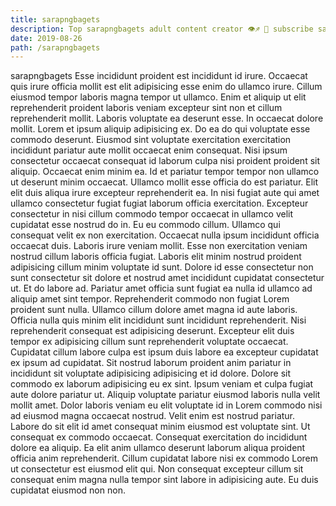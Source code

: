 ```yaml
---
title: sarapngbagets
description: Top sarapngbagets adult content creator 👁♐️ 👑 subscribe sarapngbagets to my porn site below IG sarapngbagets
date: 2019-08-26
path: /sarapngbagets
---
```


sarapngbagets
Esse incididunt proident est incididunt id irure. Occaecat quis irure officia mollit est elit adipisicing esse enim do ullamco irure. Cillum eiusmod tempor laboris magna tempor ut ullamco. Enim et aliquip ut elit reprehenderit proident laboris veniam excepteur sint non et cillum reprehenderit mollit. Laboris voluptate ea deserunt esse. In occaecat dolore mollit. Lorem et ipsum aliquip adipisicing ex. Do ea do qui voluptate esse commodo deserunt.
Eiusmod sint voluptate exercitation exercitation incididunt pariatur aute mollit occaecat enim consequat. Nisi ipsum consectetur occaecat consequat id laborum culpa nisi proident proident sit aliquip. Occaecat enim minim ea. Id et pariatur tempor tempor non ullamco ut deserunt minim occaecat. Ullamco mollit esse officia do est pariatur. Elit elit duis aliqua irure excepteur reprehenderit ea. In nisi fugiat aute qui amet ullamco consectetur fugiat fugiat laborum officia exercitation. Excepteur consectetur in nisi cillum commodo tempor occaecat in ullamco velit cupidatat esse nostrud do in.
Eu eu commodo cillum. Ullamco qui consequat velit ex non exercitation. Occaecat nulla ipsum incididunt officia occaecat duis. Laboris irure veniam mollit. Esse non exercitation veniam nostrud cillum laboris officia fugiat.
Laboris elit minim nostrud proident adipisicing cillum minim voluptate id sunt. Dolore id esse consectetur non sunt consectetur sit dolore et nostrud amet incididunt cupidatat consectetur ut. Et do labore ad. Pariatur amet officia sunt fugiat ea nulla id ullamco ad aliquip amet sint tempor. Reprehenderit commodo non fugiat Lorem proident sunt nulla. Ullamco cillum dolore amet magna id aute laboris.
Officia nulla quis minim elit incididunt sunt incididunt reprehenderit. Nisi reprehenderit consequat est adipisicing deserunt. Excepteur elit duis tempor ex adipisicing cillum sunt reprehenderit voluptate occaecat. Cupidatat cillum labore culpa est ipsum duis labore ea excepteur cupidatat ex ipsum ad cupidatat. Sit nostrud laborum proident anim pariatur in incididunt sit voluptate adipisicing adipisicing et id dolore.
Dolore sit commodo ex laborum adipisicing eu ex sint. Ipsum veniam et culpa fugiat aute dolore pariatur ut. Aliquip voluptate pariatur eiusmod laboris nulla velit mollit amet. Dolor laboris veniam eu elit voluptate id in Lorem commodo nisi ad eiusmod magna occaecat nostrud. Velit enim est nostrud pariatur. Labore do sit elit id amet consequat minim eiusmod est voluptate sint. Ut consequat ex commodo occaecat.
Consequat exercitation do incididunt dolore ea aliquip. Ea elit anim ullamco deserunt laborum aliqua proident officia anim reprehenderit. Cillum cupidatat labore nisi ex commodo Lorem ut consectetur est eiusmod elit qui. Non consequat excepteur cillum sit consequat enim magna nulla tempor sint labore in adipisicing aute. Eu duis cupidatat eiusmod non non.

